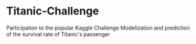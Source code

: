 # Titanic-Challenge
Participation to the popular Kaggle Challenge
Modelization and prediction of the survival rate of Titanic's passenger
